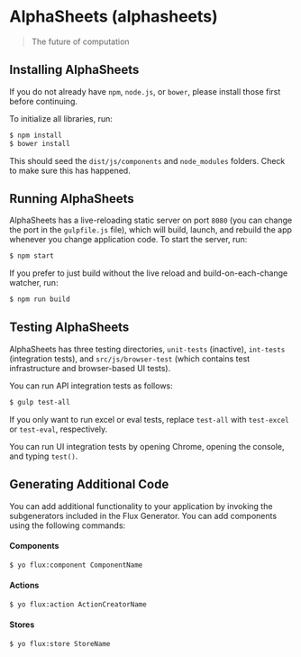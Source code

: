 
# AlphaSheets (alphasheets)

> The future of computation


## Installing AlphaSheets

If you do not already have `npm`, `node.js`, or `bower`, please install those first before continuing.

To initialize all libraries, run:

```bash
$ npm install
$ bower install
```

This should seed the `dist/js/components` and `node_modules` folders. Check to make sure this has happened.


## Running AlphaSheets

AlphaSheets has a live-reloading static server on port `8080` (you can change the port in the `gulpfile.js` file), which will build, launch, and rebuild the app whenever you change application code. To start the server, run:

```bash
$ npm start
```

If you prefer to just build without the live reload and build-on-each-change watcher, run:

```bash
$ npm run build
```


## Testing AlphaSheets

AlphaSheets has three testing directories, `unit-tests` (inactive), `int-tests` (integration tests), and `src/js/browser-test` (which contains test infrastructure and browser-based UI tests).

You can run API integration tests as follows:

```bash
$ gulp test-all
```

If you only want to run excel or eval tests, replace `test-all` with `test-excel` or `test-eval`, respectively.

You can run UI integration tests by opening Chrome, opening the console, and typing `test()`.


## Generating Additional Code

You can add additional functionality to your application by invoking the subgenerators included in the Flux Generator. You can add components using the following commands:

#### Components
```bash
$ yo flux:component ComponentName
```

#### Actions
```bash
$ yo flux:action ActionCreatorName
```

#### Stores
```bash
$ yo flux:store StoreName
```

